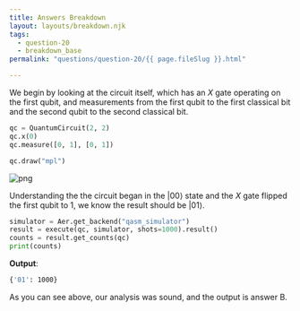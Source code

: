 ```yaml
---
title: Answers Breakdown
layout: layouts/breakdown.njk
tags:
  - question-20
  - breakdown_base
permalink: "questions/question-20/{{ page.fileSlug }}.html"

---
```



We begin by looking at the circuit itself, which has an $X$ gate operating on the first qubit, and measurements from the first qubit to the first classical bit and the second qubit to the second classical bit.


```python
qc = QuantumCircuit(2, 2)
qc.x(0)
qc.measure([0, 1], [0, 1])

qc.draw("mpl")
```




    
![png](output_11_0.png)
    



Understanding the the circuit began in the $|00\rangle$ state and the $X$ gate flipped the first qubit to 1, we know the result should be $|01\rangle$.


```python
simulator = Aer.get_backend("qasm_simulator")
result = execute(qc, simulator, shots=1000).result()
counts = result.get_counts(qc)
print(counts)
```

**Output**:
```bash
{'01': 1000}

```

As you can see above, our analysis was sound, and the output is answer B.
